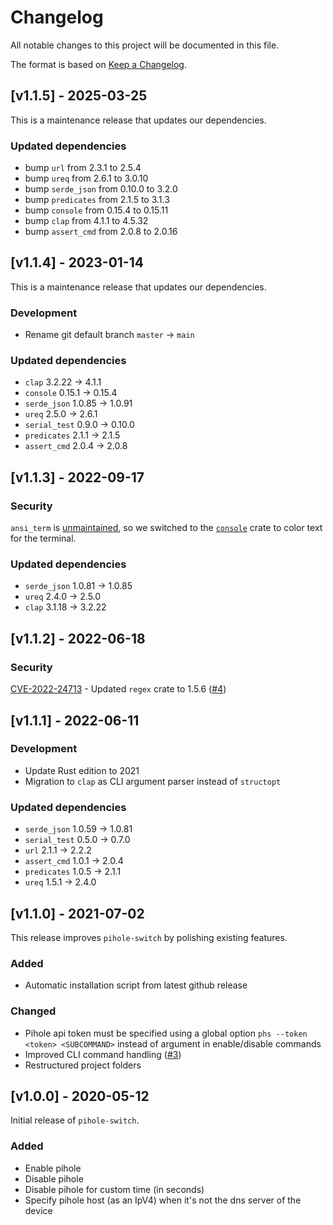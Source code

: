 # Changelog

All notable changes to this project will be documented in this file.

The format is based on [Keep a Changelog](https://keepachangelog.com/en/1.0.0/).

## [v1.1.5] - 2025-03-25

This is a maintenance release that updates our dependencies.

### Updated dependencies

- bump `url` from 2.3.1 to 2.5.4
- bump `ureq` from 2.6.1 to 3.0.10
- bump `serde_json` from 0.10.0 to 3.2.0
- bump `predicates` from 2.1.5 to 3.1.3
- bump `console` from 0.15.4 to 0.15.11
- bump `clap` from 4.1.1 to 4.5.32
- bump `assert_cmd` from 2.0.8 to 2.0.16

## [v1.1.4] - 2023-01-14

This is a maintenance release that updates our dependencies.

### Development

- Rename git default branch `master` -> `main`

### Updated dependencies

- `clap` 3.2.22 -> 4.1.1
- `console` 0.15.1 -> 0.15.4
- `serde_json` 1.0.85 -> 1.0.91
- `ureq` 2.5.0 -> 2.6.1
- `serial_test` 0.9.0 -> 0.10.0
- `predicates` 2.1.1 -> 2.1.5
- `assert_cmd` 2.0.4 -> 2.0.8

## [v1.1.3] - 2022-09-17

### Security

`ansi_term` is [unmaintained](https://github.com/advisories/GHSA-74w3-p89x-ffgh), so we switched to the [`console`](https://crates.io/crates/console) crate to color text for the terminal.

### Updated dependencies

- `serde_json` 1.0.81 -> 1.0.85
- `ureq` 2.4.0 -> 2.5.0
- `clap` 3.1.18 -> 3.2.22

## [v1.1.2] - 2022-06-18

### Security

[CVE-2022-24713](https://github.com/advisories/GHSA-m5pq-gvj9-9vr8) - Updated `regex` crate to 1.5.6 ([#4](https://github.com/devmatteini/pihole-switch/pull/4))

## [v1.1.1] - 2022-06-11

### Development

- Update Rust edition to 2021
- Migration to `clap` as CLI argument parser instead of `structopt`

### Updated dependencies

- `serde_json` 1.0.59 -> 1.0.81
- `serial_test` 0.5.0 -> 0.7.0
- `url` 2.1.1 -> 2.2.2
- `assert_cmd` 1.0.1 -> 2.0.4
- `predicates` 1.0.5 -> 2.1.1
- `ureq` 1.5.1 -> 2.4.0

## [v1.1.0] - 2021-07-02

This release improves `pihole-switch` by polishing existing features.

### Added

- Automatic installation script from latest github release

### Changed

- Pihole api token must be specified using a global option `phs --token <token> <SUBCOMMAND>` instead of argument in
  enable/disable commands
- Improved CLI command handling ([#3](https://github.com/devmatteini/pihole-switch/pull/3))
- Restructured project folders

## [v1.0.0] - 2020-05-12

Initial release of `pihole-switch`.

### Added

- Enable pihole
- Disable pihole
- Disable pihole for custom time (in seconds)
- Specify pihole host (as an IpV4) when it's not the dns server of the device
